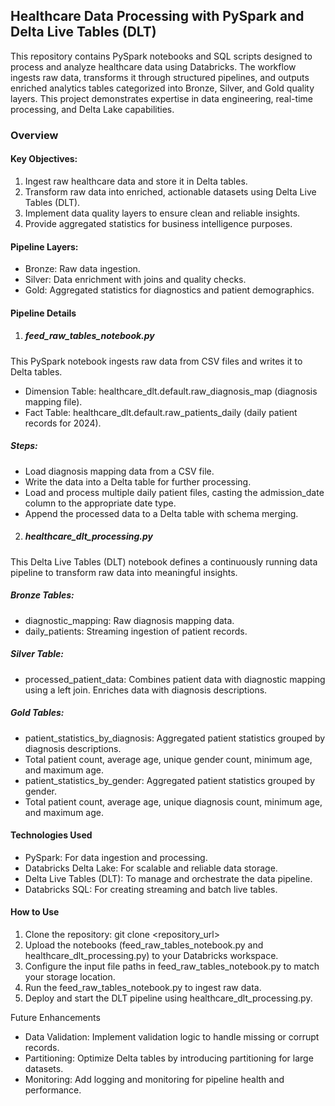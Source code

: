 ## Healthcare Data Processing with PySpark and Delta Live Tables (DLT)

This repository contains PySpark notebooks and SQL scripts designed to process and analyze healthcare data using Databricks. The workflow ingests raw data, transforms it through structured pipelines, and outputs enriched analytics tables categorized into Bronze, Silver, and Gold quality layers. This project demonstrates expertise in data engineering, real-time processing, and Delta Lake capabilities.

### Overview

#### Key Objectives:
1. Ingest raw healthcare data and store it in Delta tables.
2. Transform raw data into enriched, actionable datasets using Delta Live Tables (DLT).
3. Implement data quality layers to ensure clean and reliable insights.
4. Provide aggregated statistics for business intelligence purposes.

#### Pipeline Layers:
- Bronze: Raw data ingestion.
- Silver: Data enrichment with joins and quality checks.
- Gold: Aggregated statistics for diagnostics and patient demographics.

#### Pipeline Details

1. ##### feed_raw_tables_notebook.py

This PySpark notebook ingests raw data from CSV files and writes it to Delta tables.
- Dimension Table: healthcare_dlt.default.raw_diagnosis_map (diagnosis mapping file).
- Fact Table: healthcare_dlt.default.raw_patients_daily (daily patient records for 2024).

##### Steps:
- Load diagnosis mapping data from a CSV file.
- Write the data into a Delta table for further processing.
- Load and process multiple daily patient files, casting the admission_date column to the appropriate date type.
- Append the processed data to a Delta table with schema merging.

2. ##### healthcare_dlt_processing.py

This Delta Live Tables (DLT) notebook defines a continuously running data pipeline to transform raw data into meaningful insights.

##### Bronze Tables:
- diagnostic_mapping: Raw diagnosis mapping data.
- daily_patients: Streaming ingestion of patient records.

##### Silver Table:
- processed_patient_data: Combines patient data with diagnostic mapping using a left join. Enriches data with diagnosis descriptions.

##### Gold Tables:
- patient_statistics_by_diagnosis: Aggregated patient statistics grouped by diagnosis descriptions.
- Total patient count, average age, unique gender count, minimum age, and maximum age.
- patient_statistics_by_gender: Aggregated patient statistics grouped by gender.
- Total patient count, average age, unique diagnosis count, minimum age, and maximum age.

#### Technologies Used
- PySpark: For data ingestion and processing.
- Databricks Delta Lake: For scalable and reliable data storage.
- Delta Live Tables (DLT): To manage and orchestrate the data pipeline.
- Databricks SQL: For creating streaming and batch live tables.

#### How to Use
1. Clone the repository: git clone <repository_url>
2. Upload the notebooks (feed_raw_tables_notebook.py and healthcare_dlt_processing.py) to your Databricks workspace.
3. Configure the input file paths in feed_raw_tables_notebook.py to match your storage location.
4. Run the feed_raw_tables_notebook.py to ingest raw data.
5. Deploy and start the DLT pipeline using healthcare_dlt_processing.py.

Future Enhancements
- Data Validation: Implement validation logic to handle missing or corrupt records.
- Partitioning: Optimize Delta tables by introducing partitioning for large datasets.
- Monitoring: Add logging and monitoring for pipeline health and performance.